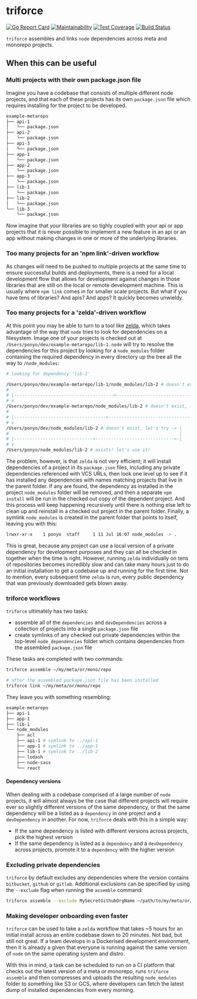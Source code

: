 # triforce
[![Go Report Card](https://goreportcard.com/badge/github.com/lgug2z/triforce)](https://goreportcard.com/report/github.com/lgug2z/triforce)
[![Maintainability](https://api.codeclimate.com/v1/badges/2296d2da4304647c9bcc/maintainability)](https://codeclimate.com/github/LGUG2Z/triforce/maintainability)
[![Test Coverage](https://api.codeclimate.com/v1/badges/2296d2da4304647c9bcc/test_coverage)](https://codeclimate.com/github/LGUG2Z/triforce/test_coverage)
[![Build Status](https://travis-ci.org/LGUG2Z/triforce.svg?branch=master)](https://travis-ci.org/LGUG2Z/triforce)

`triforce` assembles and links `node` dependencies across meta and monorepo projects.

## When this can be useful

### Multi projects with their own package.json file
Imagine you have a codebase that consists of multiple different node projects,
and that each of these projects has its own `package.json` file which requires
installing for the project to be developed.

```bash
example-metarepo
├── api-1
│   └── package.json
├── api-2
│   └── package.json
├── api-3
│   └── package.json
├── app-1
│   └── package.json
├── app-2
│   └── package.json
├── app-3
│   └── package.json
├── lib-1
│   └── package.json
├── lib-2
│   └── package.json
└── lib-3
    └── package.json
```

Now imagine that your libraries are so tighly coupled with your api or app
projects that it is never possible to implement a new feature in an api or
an app without making changes in one or more of the underlying libraries.


### Too many projects for an 'npm link'-driven workflow
As changes will need to be pushed to multiple projects at the same time to
ensure successful builds and deployments, there is a need for a local
development flow that allows for development against changes in those libraries
that are still on the local or remote development machine. This is usually where
`npm link` comes in for smaller scale projects. But what if you have tens of
libraries? And apis? And apps? It quickly becomes unwieldy.

### Too many projects for a 'zelda'-driven workflow
At this point you may be able to turn to a tool like [zelda](https://github.com/feross/zelda),
which takes advantage of the way that `node` tries to look for dependencies on a filesystem.
Image one of your projects is checked out at `/Users/ponyo/dev/example-metarepo/lib-1`. `node`
will try to resolve the dependencies for this project by looking for a `node_modules` folder
containing the required dependency in every directory up the tree all the way to `/node_modules`:

```bash
# looking for dependency 'lib-2'

/Users/ponyo/dev/example-metarepo/lib-1/node_modules/lib-2 # doesn't exist, let's try -> |
#                                                                                        |
# |--------------------------------------<--------------------------------------------<- |
# v
/Users/ponyo/dev/example-metarepo/node_modules/lib-2 # doesn't exist, let's try -> |
#                                                                                  |
# |-----------------------------------<------------------------------------------<-|
# v
/Users/ponyo/dev/node_modules/lib-2 # doesn't exist, let's try -> |
#                                                                 |
# |------------------------------<------------------------------<-|
# v
/Users/ponyo/node_modules/lib-2 # exists! let's use it!
```

The problem, however, is that `zelda` is not very efficient; it will install dependencies
of a project in its `package.json` files, including any private dependencies referenced with VCS
URLs, then look one level up to see if it has installed any dependencies with names matching projects
that live in the parent folder. If any are found, the dependency as installed in the project
`node_modules` folder will be removed, and then a separate `npm install` will be run in the checked out
copy of the dependent project. And this process will keep happening recursively until there is nothing
else left to clean up and reinstall in a checked out project in the parent folder. Finally, a symlink
`node_modules` is created in the parent folder that points to itself, leaving you with this:

```bash
lrwxr-xr-x    1 ponyo  staff     1 11 Jul 16:07 node_modules -> .
```

This is great, because any project can use a local version of a private dependency for development
purposes and they can all be checked in together when the time is right. However, running `zelda`
individually on tens of repositories becomes incredibly slow and can take many hours just to do
an initial installation to get a codebase up and running for the first time. Not to mention, every
subsequent time `zelda` is run, every public dependency that was previously downloaded gets blown
away.

### triforce workflows

`triforce` ultimately has two tasks:
* assemble all of the `dependencies` and `devDependencies` across a collection of projects into a single 
`package.json` file
* create symlinks of any checked out private dependencies within the top-level `node_dependencies` folder 
which contains dependencies from the assembled `package.json` file

These tasks are completed with two commands:
```bash
triforce assemble ~/my/meta/or/mono/repo
```

```bash
# after the assembled package.json file has been installed
triforce link ~/my/meta/or/mono/repo
```

They leave you with something resembling:

```bash
example-metarepo
├── api-1
├── app-1
├── lib-1
└── node_modules
    ├── acl 
    ├── api-1 # symlink to ../api-1
    ├── app-1 # symlink to ../app-1
    ├── lib-1 # symlink to ../lib-2
    ├── lodash
    ├── node-sass
    └── react
```

#### Dependency versions
When dealing with a codebase comprised of a large number of `node` projects, it will almost always be the
case that different projects will require ever so slightly different versions of the same dependency, or
that the same dependency will be a listed as a `dependency` in one project and a `devDependency` in another.
For now, `triforce` deals with this in a simple way:
* If the same dependency is listed with different versions across projects, pick the highest version
* If the same dependency is listed as a `dependency` and a `devDependency` across projects, promote it to 
a `dependency` with the higher version


### Excluding private dependencies
`triforce` by default excludes any dependencies where the version contains `bitbucket`, `github` or `gitlab`.
Additional exclusions can be specified by using the `--exclude` flag when running the `assemble` command:

```bash
triforce assemble --exclude MySecretGithubOrgName ~/path/to/my/meta/or/mono/repo
```

### Making developer onboarding even faster
`triforce` can be used to take a `zelda` workflow that takes ~5 hours for an initial install across an
entire codebase down to 20 minutes. Not bad, but still not great. If a team develops in a Dockerised
development environment, then it is already a given that everyone is running against the same version
of `node` on the same operating system and distro.

With this in mind, a task can be scheduled to run on a CI platform that checks out the latest version
of a meta or monorepo, runs `triforce assemble` and then compresses and uploads the resulting `node_modules`
folder to something like S3 or GCS, where developers can fetch the latest dump of installed dependencies
from every morning.
